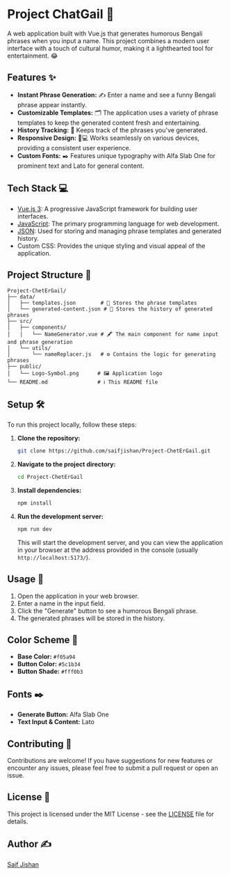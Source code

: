 # Project ChatGail 🎉

A web application built with Vue.js that generates humorous Bengali phrases when you input a name. This project combines a modern user interface with a touch of cultural humor, making it a lighthearted tool for entertainment. 😂

## Features ✨

- **Instant Phrase Generation:** ✍️ Enter a name and see a funny Bengali phrase appear instantly.
- **Customizable Templates:** 🗂️ The application uses a variety of phrase templates to keep the generated content fresh and entertaining.
- **History Tracking:** 📜 Keeps track of the phrases you've generated.
- **Responsive Design:** 📱💻 Works seamlessly on various devices, providing a consistent user experience.
- **Custom Fonts:** ✒️ Features unique typography with Alfa Slab One for prominent text and Lato for general content.

## Tech Stack 💻

- [Vue.js 3](https://vuejs.org/): A progressive JavaScript framework for building user interfaces.
- [JavaScript](https://developer.mozilla.org/en-US/docs/Web/JavaScript): The primary programming language for web development.
- [JSON](https://www.json.org/): Used for storing and managing phrase templates and generated history.
- Custom CSS: Provides the unique styling and visual appeal of the application.

## Project Structure 📂

```
Project-ChetErGail/
├── data/
│   ├── templates.json        # 📝 Stores the phrase templates
│   └── generated-content.json # 💾 Stores the history of generated phrases
├── src/
│   ├── components/
│   │   └── NameGenerator.vue # 🖋️ The main component for name input and phrase generation
│   └── utils/
│       └── nameReplacer.js   # ⚙️ Contains the logic for generating phrases
├── public/
│   └── Logo-Symbol.png      # 🖼️ Application logo
└── README.md                # ℹ️ This README file
```

## Setup 🛠️

To run this project locally, follow these steps:

1. **Clone the repository:**
   ```bash
   git clone https://github.com/saifjishan/Project-ChetErGail.git
   ```

2. **Navigate to the project directory:**
   ```bash
   cd Project-ChetErGail
   ```

3. **Install dependencies:**
   ```bash
   npm install
   ```

4. **Run the development server:**
   ```bash
   npm run dev
   ```

   This will start the development server, and you can view the application in your browser at the address provided in the console (usually `http://localhost:5173/`).

## Usage 🚀

1. Open the application in your web browser.
2. Enter a name in the input field.
3. Click the "Generate" button to see a humorous Bengali phrase.
4. The generated phrases will be stored in the history.

## Color Scheme 🎨

- **Base Color:** `#f05a94`
- **Button Color:** `#5c1b34`
- **Button Shade:** `#fff0b3`

## Fonts ✒️

- **Generate Button:** Alfa Slab One
- **Text Input & Content:** Lato

## Contributing 🙌

Contributions are welcome! If you have suggestions for new features or encounter any issues, please feel free to submit a pull request or open an issue.

## License 📄

This project is licensed under the MIT License - see the [LICENSE](LICENSE) file for details.

## Author ✍️

[Saif Jishan](https://github.com/saifjishan)
